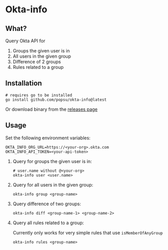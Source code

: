 # Okta-info

## What?

Query Okta API for

1) Groups the given user is in
2) All users in the given group
3) Difference of 2 groups
4) Rules related to a group

## Installation

```shell
# requires go to be installed
go install github.com/popsu/okta-info@latest
```

Or download binary from the [releases page](https://github.com/popsu/okta-info/releases)

## Usage

Set the following environment variables:

```shell
OKTA_INFO_ORG_URL=https://<your-org>.okta.com
OKTA_INFO_API_TOKEN=<your-api-token>
```

1. Query for groups the given user is in:

    ```shell
    # user.name without @<your-org>
    okta-info user <user.name>
    ```

2. Query for all users in the given group:

    ```shell
    okta-info group <group-name>
    ```

3. Query difference of two groups:

    ```shell
    okta-info diff <group-name-1> <group-name-2>
    ```

4. Query all rules related to a group:

    Currently only works for very simple rules that use `isMemberOfAnyGroup`

    ```shell
    okta-info rules <group-name>
    ```
